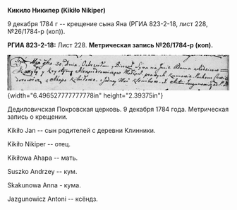 **Кикило Никипер (Kikiło Nikiper)**

9 декабря 1784 г -- крещение сына Яна (РГИА 823-2-18, лист 228,
№26/1784-р (коп)).

**РГИА 823-2-18:** Лист 228. **Метрическая запись №26/1784-р (коп).**

![](./media/e184fc8672a69156e29631b3f898652de696e6a7.png){width="6.496527777777778in"
height="2.39375in"}

Дедиловичская Покровская церковь. 9 декабря 1784 года. Метрическая
запись о крещении.

Kikiło Jan -- сын родителей с деревни Клинники.

Kikiło Nikiper -- отец.

Kikiłowa Ahapa -- мать.

Suszko Andrzey -- кум.

Skakunowa Anna - кума.

Jazgunowicz Antoni -- ксёндз.
